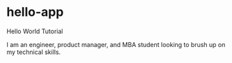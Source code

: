 # hello-app
Hello World Tutorial

I am an engineer, product manager, and MBA student looking to brush up on my technical skills. 
